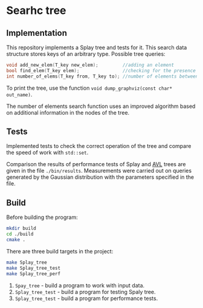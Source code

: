 # Searhc tree

## Implementation 
This repository implements a Splay tree and tests for it. This search data structure stores keys of an arbitrary type. Possible tree queries:

```cpp
void add_new_elem(T_key new_elem);         //adding an element
bool find_elem(T_key elem);                //checking for the presence of an element
int number_of_elems(T_key from, T_key to); //number of elements between given keys
```

To print the tree, use the function `void dump_graphviz(const char* out_name)`.

The number of elements search function uses an improved algorithm based on additional information in the nodes of the tree.

## Tests
Implemented tests to check the correct operation of the tree and compare the speed of work with `std::set`.

Comparison the results of performance tests of Splay and [AVL](https://github.com/Zararest/2_2_Search_tree) trees are given in the file `./bin/results`. Measurements were carried out on queries generated by the Gaussian distribution with the parameters specified in the file.

## Build
Before building the program:

```Bash
mkdir build 
cd ./build
cmake .
```

There are three build targets in the project:

```Bash
make Splay_tree
make Splay_tree_test
make Splay_tree_perf
```

1. `Spay_tree` - build a program to work with input data.
2. `Splay_tree_test` - build a program for testing Spaly tree.
3. `Splay_tree_test` - build a program for performance tests.



 